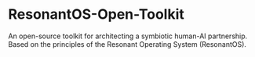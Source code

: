 # ResonantOS-Open-Toolkit
An open-source toolkit for architecting a symbiotic human-AI partnership. Based on the principles of the Resonant Operating System (ResonantOS).
